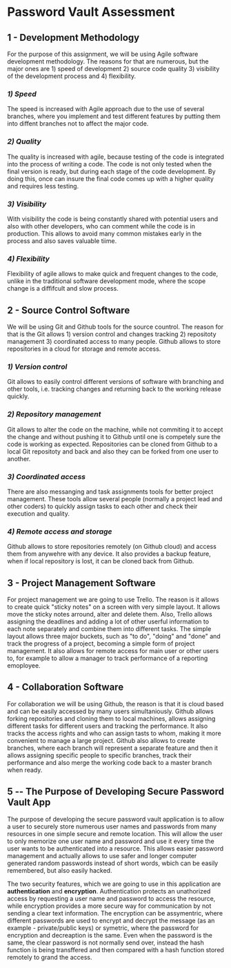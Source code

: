 # Password Vault Assessment

## **1 - Development Methodology**

For the purpose of this assignment, we will be using Agile software development methodology. The reasons for that are numerous, but the major ones are 1) speed of development 2) source code quality 3) visibility of the development process and 4) flexibility. 

### *1) Speed*

The speed is increased with Agile approach due to the use of several branches, where you implement and test different features by putting them into diffent branches not to affect the major code. 

### *2) Quality*

The quality is increased with agile, because testing of the code is integrated into the process of writing a code. The code is not only tested when the final version is ready, but during each stage of the code development. By doing this, once can insure the final code comes up with a higher quality and requires less testing.

### *3) Visibility*

With visibility the code is being constantly shared with potential users and also with other developers, who can comment while the code is in production. This allows to avoid many common mistakes early in the process and also saves valuable tiime.

### *4) Flexibility*
Flexibility of agile allows to make quick and frequent changes to the code, unlike in the traditional software development mode, where the scope change is a diffifcult and slow process.

## **2 - Source Control Software**

We will be using Git and Github tools for the source countrol. The reason for that is the Git allows 1) version control and changes tracking 2) repositoty management 3) coordinated access to many people. Github allows to store repositories in a cloud for storage and remote access.

### *1) Version control*

Git allows to easily control different versions of software with branching and other tools, i.e. tracking changes and returning back to the working release quickly.

### *2) Repository management*

Git allows to alter the code on the machine, while not commiting it to accept the change and without pushing it to Github until one is competely sure the code is working as expected. Repositories can be cloned from Github to a local Git repositoty and back and also they can be forked from one user to another.

### *3) Coordinated access*

There are also messanging and task assignments tools for better project management. These tools allow several people (normally a project lead and other coders) to quickly assign tasks to each other and check their execution and quality.

### *4) Remote access and storage*

Github allows to store repositories remotely (on Github cloud) and access them from anywehre with any device. It also provides a backup feature, when if local repository is lost, it can be cloned back from Github.

## **3 - Project Management Software**

For project management we are going to use Trello. The reason is it allows to create quick "sticky notes" on a screen with very simple layout. It allows move the sticky notes arround, alter and delete them. Also, Trello allows assigning the deadlines and adding a lot of other userful information to each note separately and combine them into different tasks. The simple layout allows three major buckets, such as "to do", "doing" and "done" and track the progress of a project, becoming a simple form of project management. It also allows for remote access for main user or other users to, for example to allow a manager to track performance of a reporting emoployee.

## **4 - Collaboration Software**

For collaboration we will be using Github, the reason is that it is cloud based and can be easily accessed by many users simultaniously. Github allows forking repositories and cloning them to local machines, allows assigning different tasks for different users and tracking the performance. It also tracks the access rights and who can assign tasts to whom, making it more convenient to manage a large project. Github also allows to create branches, where each branch will represent a separate feature and then it allows assigning specific people to specific branches, track their performance and also merge the working code back to a master branch when ready.

## **5 -- The Purpose of Developing Secure Password Vault App**

The purpose of developing the secure password vault application is to allow a user to securely store numerous user names and passwords from many resources in one simple secure and remote location. This will allow the user to only memorize one user name and password and use it every time the user wants to be authenticated into a resource. This allows easier password management and actually allows to use safer and longer computer generated random passwords instead of short words, wbich can be easily remembered, but also easily hacked.

The two security features, which we are going to use in this application are **authentication** and **encryption**. Authentication protects an unathorized access by requesting a user name and password to access the resource, while encryption provides a more secure way for communication by not sending a clear text information. The encryption can be assymentric, where different passwords are used to encrypt and decrypt the message (as an example - private/public keys) or symetric, where the password for encryption and decreaption is the same. Even when the password is the same, the clear password is not normally send over, instead the hash function is being transffered and then compared with a hash function stored remotely to grand the access.